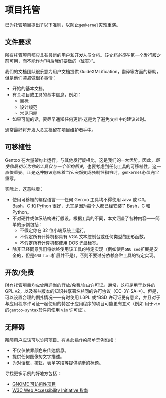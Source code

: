 # 项目托管

已为托管项目提出了以下准则，以防止`genkernel`灾难重演。

## 文件要求

所有托管项目都应具有最新的用户和开发人员文档。该文档必须在第一个发行版之前可用，而不能作为“稍后我们要做的（诚实）”。

我们的文档团队很乐意为用户文档提供 GuideXMLification，翻译等方面的帮助，但是他们*需要*做很多事情：

- 开始的基本文档。
- 有关项目或工具的基本信息，例如：
  - 目标
  - 设计规范
  - 常见问题
- 如果可能的话，要尽早通知任何更新-这是为了避免文档中的建议过时。

通常最好将开发人员文档留在项目维护者手中。

## 可移植性

Gentoo 在大量架构上运行。与其他发行版相比，这是我们的一大优势。因此，_即使你最初认为你的工具仅与一个架构相关_，也要考虑到任何工具的可移植性，这一点很重要。正是这种假设意味着当它突然变成强制性指令时，`genkernel`必须完全重写。

实际上，这意味着：

- 使用可移植的编程语言——任何 Gentoo 工具均不得使用 Java 或 C#。Bash，C 和 Python 很好，尤其是因为每个人都已经安装了 Bash，C 和 Python。
- 不对硬件或体系结构进行假设。根据工具的不同，本文涵盖了各种内容——简单的示例包括：
  - 不假定你在 32 位小端系统上运行。
  - 不假定所有计算机都具有 VGA 文本控制台或任何类型的图形函数。
  - 不假定所有计算机都使用 DOS 光盘标签。
- 除非已经同意我们将始终使用该工具的特定实现（例如使用`GNU sed`扩展是安全的，但是`GNU find`扩展并不是），否则不要过分依赖各种工具的特定实现。

## 开放/免费

所有托管项目均应使用适当的开放/免费/自由许可证。通常，这将是用于软件的 GPL v2，以及某些版本的知识共享署名相同的许可协议（CC-BY-SA-\*）。但是，可以设置合理的例外情况——有时使用 LGPL 或\*BSD 许可证更有意义，并且对于与应用程序许可证一起使用的特定于应用程序的项目可能更有意义（例如 用于`vim`的`gentoo-syntax`软件包使用 `vim` 许可证）。

## 无障碍

残障用户应该可以访问项目。有关此操作的简单示例包括：

- 不仅仅依靠颜色来传达信息。
- 提供任何图像的文字描述。
- 为对话框，按钮，表单字段等提供清晰的标题。

寻找更多示例的好地方包括：

- [GNOME 可访问性项目](https://developer.gnome.org/accessibility-devel-guide/stable/gad.html.en)
- [W3C Web Accessibility Initiative 指南](https://www.w3.org/WAI/Resources/#guides)
